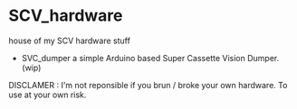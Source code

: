 # SCV_hardware
 house of my SCV hardware stuff
 
 - SVC_dumper
 a simple Arduino based Super Cassette Vision Dumper. (wip)

DISCLAMER : I'm not reponsible if you brun / broke your own hardware. To use at your own risk.